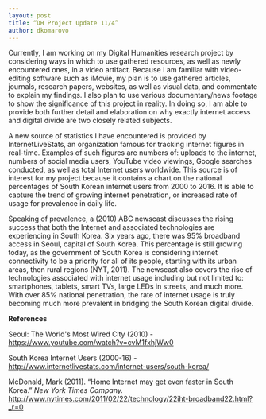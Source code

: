 ```yaml
---
layout: post
title: “DH Project Update 11/4”
author: dkomarovo
---
```


Currently, I am working on my Digital Humanities research project by considering ways in which to use gathered resources, as well as newly
encountered ones, in a video artifact. Because I am familiar with video-editing software such as iMovie, my plan is to use gathered
articles, journals, research papers, websites, as well as visual data, and commentate to explain my findings. I also plan to use 
various documentary/news footage to show the significance of this project in reality. In doing so, I am able to provide both further 
detail and elaboration on why exactly internet access and digital divide are two closely related subjects. 

A new source of statistics I have encountered is provided by InternetLiveStats, an organization famous for tracking internet figures in 
real-time. Examples of such figures are numbers of: uploads to the internet, numbers of social media users, YouTube video viewings,
Google searches conducted, as well as total Internet users worldwide. This source is of interest for my project because it contains 
a chart on the national percentages of South Korean internet users from 2000 to 2016. It is able to capture the trend of growing 
internet penetration, or increased rate of usage for prevalence in daily life.

Speaking of prevalence, a (2010) ABC newscast discusses the rising success that both the Internet and associated technologies
are experiencing in South Korea. Six years ago, there was 95% broadband access in Seoul, capital of South Korea. This percentage is 
still growing today, as the government of South Korea is considering internet connectivity to be a priority for all of its people, 
starting with its urban areas, then rural regions (NYT, 2011). The newscast also covers the rise of technologies associated with
internet usage including but not limited to: smartphones, tablets, smart TVs, large LEDs in streets, and much more. With over 85% 
national penetration, the rate of internet usage is truly becoming much more prevalent in bridging the South Korean digital divide.

**References**

Seoul: The World's Most Wired City (2010) - https://www.youtube.com/watch?v=cvM1fxhjWw0 

South Korea Internet Users (2000-16) - http://www.internetlivestats.com/internet-users/south-korea/

McDonald, Mark (2011). “Home Internet may get even faster in South Korea.” *New York Times Company.* 
http://www.nytimes.com/2011/02/22/technology/22iht-broadband22.html?_r=0
